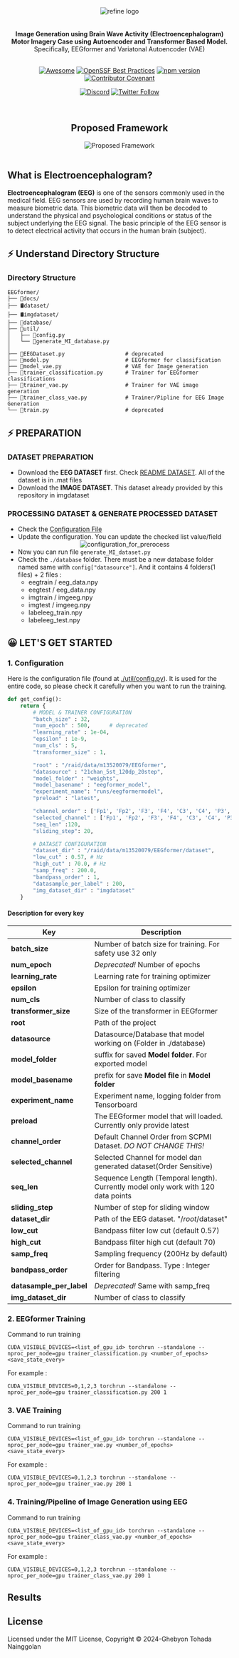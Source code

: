 <div align="center">
<img alt="refine logo" src="./docs/img/title-image.png">
</div>

<br/>
<br/>

<div align="center">
    <strong>
        Image Generation using Brain Wave Activity (Electroencephalogram) Motor Imagery Case using Autoencoder and Transformer Based Model.
    </strong>
    Specifically, EEGformer and Variatonal Autoencoder (VAE)
<br />
<br />

</div>

<div align="center">

[![Awesome](https://github.com/refinedev/awesome-refine/raw/main/images/badge.svg)](https://github.com/refinedev/awesome-refine)
[![OpenSSF Best Practices](https://www.bestpractices.dev/projects/8101/badge)](https://www.bestpractices.dev/projects/8101)
[![npm version](https://img.shields.io/npm/v/@refinedev/core.svg)](https://www.npmjs.com/package/@refinedev/core)
[![Contributor Covenant](https://img.shields.io/badge/Contributor%20Covenant-2.0-4baaaa.svg)](CODE_OF_CONDUCT.md)

[![Discord](https://img.shields.io/discord/837692625737613362.svg?label=&logo=discord&logoColor=ffffff&color=7389D8&labelColor=6A7EC2)](https://discord.gg/refine)
[![Twitter Follow](https://img.shields.io/twitter/follow/refine_dev?style=social)](https://twitter.com/refine_dev)

</div>
<br/>
<div align="center">
    <h2>Proposed Framework</h2>
    <img alt="Proposed Framework" src="./docs/img/ARCHITECTURE.jpg">
</div>

<br/>

## What is Electroencephalogram?

**Electroencephalogram (EEG)** is one of the sensors commonly used in the medical field. EEG sensors are used by recording human brain waves to measure biometric data. This biometric data will then be decoded to understand the physical and psychological conditions or status of the subject underlying the EEG signal. The basic principle of the EEG sensor is to detect electrical activity that occurs in the human brain (subject).

## ⚡ Understand Directory Structure

### Directory Structure
```
EEGformer/
├── 📘docs/
├── 🛢️dataset/
├── 🛢️imgdataset/
├── 📁database/
├── 📁util/
│   ├── 📃config.py
│   └── 📃generate_MI_database.py
│
├── 📃EEGDataset.py                   # deprecated
├── 📃model.py                        # EEGformer for classification
├── 📃model_vae.py                    # VAE for Image generation
├── 📃trainer_classification.py       # Trainer for EEGformer classifications
├── 📃trainer_vae.py                  # Trainer for VAE image generation
├── 📃trainer_class_vae.py            # Trainer/Pipline for EEG Image Generation
└── 📃train.py                        # deprecated
```


## ⚡ PREPARATION

### DATASET PREPARATION

- Download the **EEG DATASET** first. Check <a href="./dataset/README.MD">README DATASET</a>. All of the dataset is in .mat files
- Download the **IMAGE DATASET**. This dataset already provided by this repository in imgdataset

### PROCESSING DATASET & GENERATE PROCESSED DATASET
- Check the <a href="./util/config.py">Configuration File</a>
- Update the configuration. You can update the checked list value/field
    <div align="center">
        <img alt="configuration_for_prerocess" src="./docs/img/configuration_for_dataset.png">
    </div>
- Now you can run file ```generate_MI_dataset.py```
- Check the ```./database``` folder. There must be a new database folder named same with ```config["datasource"]```. And it contains 4 folders(1 files) + 2 files : 
    - eegtrain / eeg_data.npy
    - eegtest / eeg_data.npy
    - imgtrain / imgeeg.npy
    - imgtest / imgeeg.npy
    - labeleeg_train.npy
    - labeleeg_test.npy


## 😀 LET'S GET STARTED

### 1. Configuration

Here is the configuration file (found at <a href="./util/config.py">./util/config.py</a>). It is used for the entire code, so please check it carefully when you want to run the training.

```python
def get_config():
    return {
        # MODEL & TRAINER CONFIGURATION
        "batch_size" : 32,
        "num_epoch" : 500,      # deprecated
        "learning_rate" : 1e-04,
        "epsilon" : 1e-9,
        "num_cls" : 5,
        "transformer_size" : 1,

        "root" : "/raid/data/m13520079/EEGformer",
        "datasource" : "21chan_5st_120dp_20step",
        "model_folder" : "weights",
        "model_basename" : "eegformer_model",
        "experiment_name": "runs/eegformermodel",
        "preload" : "latest",

        "channel_order" : ['Fp1', 'Fp2', 'F3', 'F4', 'C3', 'C4', 'P3', 'P4', 'O1', 'O2', 'A1', 'A2', 'F7', 'F8', 'T3', 'T4', 'T5', 'T6', 'Fz', 'Cz', 'Pz'],        
        "selected_channel" : ['Fp1', 'Fp2', 'F3', 'F4', 'C3', 'C4', 'P3', 'P4', 'O1', 'O2', 'A1', 'A2', 'F7', 'F8', 'T3', 'T4', 'T5', 'T6', 'Fz', 'Cz', 'Pz'],
        "seq_len" :120,
        "sliding_step": 20,

        # DATASET CONFIGURATION
        "dataset_dir" : "/raid/data/m13520079/EEGformer/dataset",
        "low_cut" : 0.57, # Hz
        "high_cut" : 70.0, # Hz
        "samp_freq" : 200.0,
        "bandpass_order" : 1,
        "datasample_per_label" : 200,
        "img_dataset_dir" : "imgdataset"
    }
```

#### Description for every key

| **Key**               | **Description**                                               |
|-----------------------|---------------------------------------------------------------|
| **batch_size**        | Number of batch size for training. For safety use 32 only                             |
| **num_epoch**         | *Deprecated!* Number of epochs                                |
| **learning_rate**     | Learning rate for training optimizer                          |
| **epsilon**           | Epsilon for training optimizer                                |
| **num_cls**           | Number of class to classify                                   |
| **transformer_size**  | Size of the transformer in EEGformer                          |
| **root**              | Path of the project                                           |
| **datasource**        | Datasource/Database that model working on (Folder in ./database)|
| **model_folder**      | suffix for saved **Model folder**. For exported model             |
| **model_basename**    | prefix for save **Model file** in **Model folder**                    |
| **experiment_name**   | Experiment name, logging folder from Tensorboard              |
| **preload**           | The EEGformer model that will loaded. Currently only provide latest|
| **channel_order**     | Default Channel Order from SCPMI Dataset. *DO NOT CHANGE THIS!*|
| **selected_channel**  | Selected Channel for model dan generated dataset(Order Sensitive)|
| **seq_len**           | Sequence Length (Temporal length). Currently model only work with 120 data points|
| **sliding_step**      | Number of step for sliding window                             |
| **dataset_dir**       | Path of the EEG dataset. "/_root_/dataset"                    |
| **low_cut**           | Bandpass filter low cut (default 0.57)                        |
| **high_cut**          | Bandpass filter high cut (default 70)                         |
| **samp_freq**         | Sampling frequency (200Hz by default)         |
| **bandpass_order**    | Order for Bandpass. Type : Integer filtering                                  |
| **datasample_per_label** | *Deprecated!* Same with samp_freq                          |
| **img_dataset_dir**   | Number of class to classify                                   |



### 2. EEGformer Training


Command to run training
```
CUDA_VISIBLE_DEVICES=<list_of_gpu_id> torchrun --standalone --nproc_per_node=gpu trainer_classification.py <number_of_epochs> <save_state_every>
```

For example :
```
CUDA_VISIBLE_DEVICES=0,1,2,3 torchrun --standalone --nproc_per_node=gpu trainer_classification.py 200 1
```

### 3. VAE Training

Command to run training
```
CUDA_VISIBLE_DEVICES=<list_of_gpu_id> torchrun --standalone --nproc_per_node=gpu trainer_vae.py <number_of_epochs> <save_state_every>
```

For example :
```
CUDA_VISIBLE_DEVICES=0,1,2,3 torchrun --standalone --nproc_per_node=gpu trainer_vae.py 200 1
```

### 4. Training/Pipeline of Image Generation using EEG

Command to run training
```
CUDA_VISIBLE_DEVICES=<list_of_gpu_id> torchrun --standalone --nproc_per_node=gpu trainer_class_vae.py <number_of_epochs> <save_state_every>
```

For example :
```
CUDA_VISIBLE_DEVICES=0,1,2,3 torchrun --standalone --nproc_per_node=gpu trainer_class_vae.py 200 1
```



## Results


## License

Licensed under the MIT License, Copyright © 2024-Ghebyon Tohada Nainggolan
